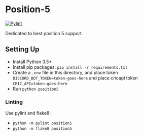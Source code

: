 # Position-5

[![Pylint](https://github.com/appi147/Position-5/actions/workflows/pylint.yml/badge.svg?branch=main)](https://github.com/appi147/Position-5/actions/workflows/pylint.yml)

Dedicated to best position 5 support.

## Setting Up

- Install Python 3.5+
- Install pip packages: `pip install -r requirements.txt`
- Create a `.env` file in this directory, and place token `DISCORD_BOT_TOKEN=token-goes-here`
	and place cricapi token `CRIC_API=token-goes-here`
- Run `python position5`

### Linting

Use pylint and flake8:

- `python -m pylint position5`
- `python -m flake8 position5`
